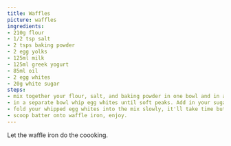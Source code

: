 ```yaml
---
title: Waffles
picture: waffles
ingredients:
- 210g flour
- 1/2 tsp salt
- 2 tsps baking powder
- 2 egg yolks
- 125ml milk
- 125ml greek yogurt
- 85ml oil
- 2 egg whites
- 20g white sugar
steps:
- mix together your flour, salt, and baking powder in one bowl and in another mix the egg yolks, yogurt, milk, and oil. Now combine the two. 
- in a separate bowl whip egg whites until soft peaks. Add in your sugar and keep whipping until stiff peaks.
- fold your whipped egg whites into the mix slowly, it'll take time but go until it all becomes the same colour
- scoop batter onto waffle iron, enjoy. 
---
```


Let the waffle iron do the coooking.
